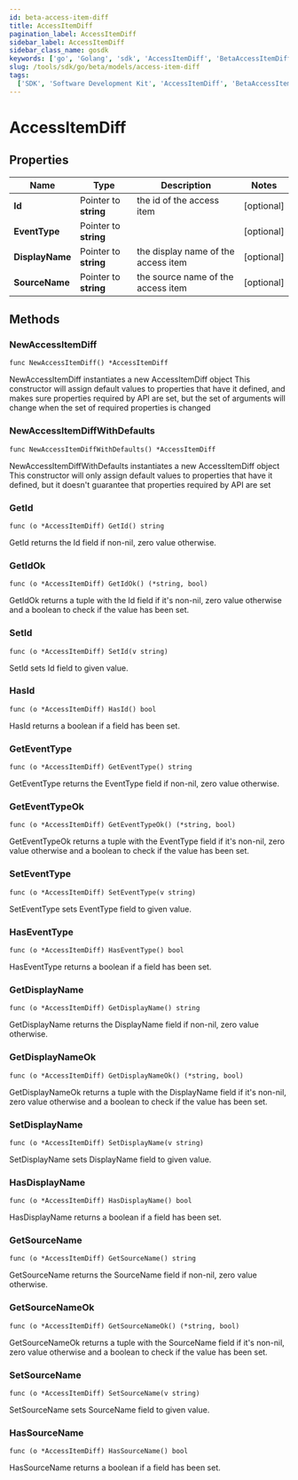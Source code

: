 ```yaml
---
id: beta-access-item-diff
title: AccessItemDiff
pagination_label: AccessItemDiff
sidebar_label: AccessItemDiff
sidebar_class_name: gosdk
keywords: ['go', 'Golang', 'sdk', 'AccessItemDiff', 'BetaAccessItemDiff']
slug: /tools/sdk/go/beta/models/access-item-diff
tags:
  ['SDK', 'Software Development Kit', 'AccessItemDiff', 'BetaAccessItemDiff']
---
```


# AccessItemDiff

## Properties

| Name | Type | Description | Notes |
| --- | --- | --- | --- |
| **Id** | Pointer to **string** | the id of the access item | [optional] |
| **EventType** | Pointer to **string** |  | [optional] |
| **DisplayName** | Pointer to **string** | the display name of the access item | [optional] |
| **SourceName** | Pointer to **string** | the source name of the access item | [optional] |

## Methods

### NewAccessItemDiff

`func NewAccessItemDiff() *AccessItemDiff`

NewAccessItemDiff instantiates a new AccessItemDiff object This constructor will assign default values to properties that have it defined, and makes sure properties required by API are set, but the set of arguments will change when the set of required properties is changed

### NewAccessItemDiffWithDefaults

`func NewAccessItemDiffWithDefaults() *AccessItemDiff`

NewAccessItemDiffWithDefaults instantiates a new AccessItemDiff object This constructor will only assign default values to properties that have it defined, but it doesn't guarantee that properties required by API are set

### GetId

`func (o *AccessItemDiff) GetId() string`

GetId returns the Id field if non-nil, zero value otherwise.

### GetIdOk

`func (o *AccessItemDiff) GetIdOk() (*string, bool)`

GetIdOk returns a tuple with the Id field if it's non-nil, zero value otherwise and a boolean to check if the value has been set.

### SetId

`func (o *AccessItemDiff) SetId(v string)`

SetId sets Id field to given value.

### HasId

`func (o *AccessItemDiff) HasId() bool`

HasId returns a boolean if a field has been set.

### GetEventType

`func (o *AccessItemDiff) GetEventType() string`

GetEventType returns the EventType field if non-nil, zero value otherwise.

### GetEventTypeOk

`func (o *AccessItemDiff) GetEventTypeOk() (*string, bool)`

GetEventTypeOk returns a tuple with the EventType field if it's non-nil, zero value otherwise and a boolean to check if the value has been set.

### SetEventType

`func (o *AccessItemDiff) SetEventType(v string)`

SetEventType sets EventType field to given value.

### HasEventType

`func (o *AccessItemDiff) HasEventType() bool`

HasEventType returns a boolean if a field has been set.

### GetDisplayName

`func (o *AccessItemDiff) GetDisplayName() string`

GetDisplayName returns the DisplayName field if non-nil, zero value otherwise.

### GetDisplayNameOk

`func (o *AccessItemDiff) GetDisplayNameOk() (*string, bool)`

GetDisplayNameOk returns a tuple with the DisplayName field if it's non-nil, zero value otherwise and a boolean to check if the value has been set.

### SetDisplayName

`func (o *AccessItemDiff) SetDisplayName(v string)`

SetDisplayName sets DisplayName field to given value.

### HasDisplayName

`func (o *AccessItemDiff) HasDisplayName() bool`

HasDisplayName returns a boolean if a field has been set.

### GetSourceName

`func (o *AccessItemDiff) GetSourceName() string`

GetSourceName returns the SourceName field if non-nil, zero value otherwise.

### GetSourceNameOk

`func (o *AccessItemDiff) GetSourceNameOk() (*string, bool)`

GetSourceNameOk returns a tuple with the SourceName field if it's non-nil, zero value otherwise and a boolean to check if the value has been set.

### SetSourceName

`func (o *AccessItemDiff) SetSourceName(v string)`

SetSourceName sets SourceName field to given value.

### HasSourceName

`func (o *AccessItemDiff) HasSourceName() bool`

HasSourceName returns a boolean if a field has been set.
